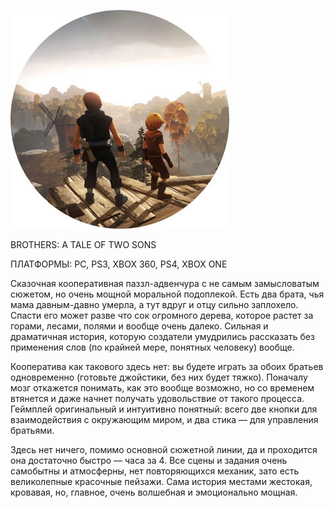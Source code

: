 ![](../Игры/images/065d5de80881757cb67f87a01fc57e6c.png)

BROTHERS: A TALE OF TWO SONS

ПЛАТФОРМЫ: PC, PS3, XBOX 360, PS4, XBOX ONE

Сказочная кооперативная паззл-адвенчура с не самым замысловатым сюжетом, но очень мощной моральной подоплекой. Есть два брата, чья мама давным-давно умерла, а тут вдруг и отцу сильно заплохело. Спасти его может разве что сок огромного дерева, которое растет за горами, лесами, полями и вообще очень далеко. Сильная и драматичная история, которую создатели умудрились рассказать без применения слов (по крайней мере, понятных человеку) вообще.

Кооператива как такового здесь нет: вы будете играть за обоих братьев одновременно (готовьте джойстики, без них будет тяжко). Поначалу мозг откажется понимать, как это вообще возможно, но со временем втянется и даже начнет получать удовольствие от такого процесса. Геймплей оригинальный и интуитивно понятный: всего две кнопки для взаимодействия с окружающим миром, и два стика — для управления братьями.

Здесь нет ничего, помимо основной сюжетной линии, да и проходится она достаточно быстро — часа за 4. Все сцены и задания очень самобытны и атмосферны, нет повторяющихся механик, зато есть великолепные красочные пейзажи. Сама история местами жестокая, кровавая, но, главное, очень волшебная и эмоционально мощная.
